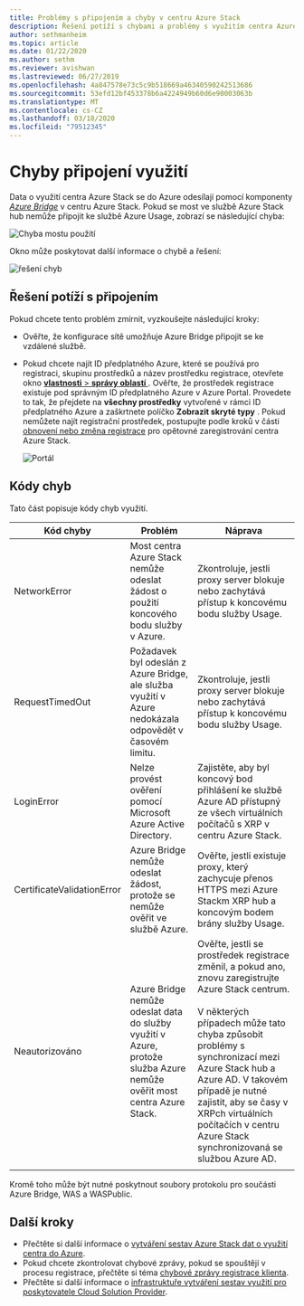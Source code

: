 ```yaml
---
title: Problémy s připojením a chyby v centru Azure Stack
description: Řešení potíží s chybami a problémy s využitím centra Azure Stack.
author: sethmanheim
ms.topic: article
ms.date: 01/22/2020
ms.author: sethm
ms.reviewer: avishwan
ms.lastreviewed: 06/27/2019
ms.openlocfilehash: 4a847578e73c5c9b518669a46340590242513686
ms.sourcegitcommit: 53efd12bf453378b6a4224949b60d6e90003063b
ms.translationtype: MT
ms.contentlocale: cs-CZ
ms.lasthandoff: 03/18/2020
ms.locfileid: "79512345"
---
```

# <a name="usage-connectivity-errors"></a>Chyby připojení využití

Data o využití centra Azure Stack se do Azure odesílají pomocí komponenty [*Azure Bridge*](azure-stack-usage-reporting.md) v centru Azure Stack. Pokud se most ve službě Azure Stack hub nemůže připojit ke službě Azure Usage, zobrazí se následující chyba:

![Chyba mostu použití](media/azure-stack-usage-issues/usageerror2.png)

Okno může poskytovat další informace o chybě a řešení:

![řešení chyb](media/azure-stack-usage-issues/usageerror3.png)

## <a name="resolve-connectivity-issues"></a>Řešení potíží s připojením

Pokud chcete tento problém zmírnit, vyzkoušejte následující kroky:

- Ověřte, že konfigurace sítě umožňuje Azure Bridge připojit se ke vzdálené službě.

- Pokud chcete najít ID předplatného Azure, které se používá pro registraci, skupinu prostředků a název prostředku registrace, otevřete okno [ **vlastnosti** > **správy oblastí** ](azure-stack-registration.md#verify-azure-stack-hub-registration) . Ověřte, že prostředek registrace existuje pod správným ID předplatného Azure v Azure Portal. Provedete to tak, že přejdete na **všechny prostředky** vytvořené v rámci ID předplatného Azure a zaškrtnete políčko **Zobrazit skryté typy** . Pokud nemůžete najít registrační prostředek, postupujte podle kroků v části [obnovení nebo změna registrace](azure-stack-registration.md#renew-or-change-registration) pro opětovné zaregistrování centra Azure Stack.

  ![Portál](media/azure-stack-usage-issues/stackres.png)

## <a name="error-codes"></a>Kódy chyb

Tato část popisuje kódy chyb využití.

| Kód chyby                 | Problém                                                                                                                                             | Náprava                                                                                                                                                                                                                                                                                        |
|----------------------------|---------------------------------------------------------------------------------------------------------------------------------------------------|----------------------------------------------------------------------------------------------------------------------------------------------------------------------------------------------------------------------------------------------------------------------------------------------------|
| NetworkError               | Most centra Azure Stack nemůže odeslat žádost o použití koncového bodu služby v Azure.                                                            | Zkontroluje, jestli proxy server blokuje nebo zachytává přístup k koncovému bodu služby Usage.                                                                                                                                                                                                             |
| RequestTimedOut            | Požadavek byl odeslán z Azure Bridge, ale služba využití v Azure nedokázala odpovědět v časovém limitu.                             | Zkontroluje, jestli proxy server blokuje nebo zachytává přístup k koncovému bodu služby Usage.                                                                                                                                                                                                                        |
| LoginError                 | Nelze provést ověření pomocí Microsoft Azure Active Directory.                                                                                                             | Zajistěte, aby byl koncový bod přihlášení ke službě Azure AD přístupný ze všech virtuálních počítačů s XRP v centru Azure Stack.                                                                                                                                                                                                                     |
| CertificateValidationError | Azure Bridge nemůže odeslat žádost, protože se nemůže ověřit ve službě Azure.                                    | Ověřte, jestli existuje proxy, který zachycuje přenos HTTPS mezi Azure Stackm XRP hub a koncovým bodem brány služby Usage.                                                                                                                                                                                      |
| Neautorizováno               | Azure Bridge nemůže odeslat data do služby využití v Azure, protože služba Azure nemůže ověřit most centra Azure Stack. | Ověřte, jestli se prostředek registrace změnil, a pokud ano, znovu zaregistrujte Azure Stack centrum. <br><br> V některých případech může tato chyba způsobit problémy s synchronizací mezi Azure Stack hub a Azure AD. V takovém případě je nutné zajistit, aby se časy v XRPch virtuálních počítačích v centru Azure Stack synchronizovaná se službou Azure AD. |
|                            |                                                                                                                                                   |                                                                                                                                                                                                                                                                                                    |

Kromě toho může být nutné poskytnout soubory protokolu pro součásti Azure Bridge, WAS a WASPublic.

## <a name="next-steps"></a>Další kroky

- Přečtěte si další informace o [vytváření sestav Azure Stack dat o využití centra do Azure](azure-stack-usage-reporting.md).
- Pokud chcete zkontrolovat chybové zprávy, pokud se spouštějí v procesu registrace, přečtěte si téma [chybové zprávy registrace klienta](azure-stack-registration-errors.md).
- Přečtěte si další informace o [infrastruktuře vytváření sestav využití pro poskytovatele Cloud Solution Provider](azure-stack-csp-ref-infrastructure.md).
